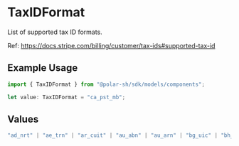 # TaxIDFormat

List of supported tax ID formats.

Ref: https://docs.stripe.com/billing/customer/tax-ids#supported-tax-id

## Example Usage

```typescript
import { TaxIDFormat } from "@polar-sh/sdk/models/components";

let value: TaxIDFormat = "ca_pst_mb";
```

## Values

```typescript
"ad_nrt" | "ae_trn" | "ar_cuit" | "au_abn" | "au_arn" | "bg_uic" | "bh_vat" | "bo_tin" | "br_cnpj" | "br_cpf" | "ca_bn" | "ca_gst_hst" | "ca_pst_bc" | "ca_pst_mb" | "ca_pst_sk" | "ca_qst" | "ch_uid" | "ch_vat" | "cl_tin" | "cn_tin" | "co_nit" | "cr_tin" | "de_stn" | "do_rcn" | "ec_ruc" | "eg_tin" | "es_cif" | "eu_oss_vat" | "eu_vat" | "gb_vat" | "ge_vat" | "hk_br" | "hr_oib" | "hu_tin" | "id_npwp" | "il_vat" | "in_gst" | "is_vat" | "jp_cn" | "jp_rn" | "jp_trn" | "ke_pin" | "kr_brn" | "kz_bin" | "li_uid" | "mx_rfc" | "my_frp" | "my_itn" | "my_sst" | "ng_tin" | "no_vat" | "no_voec" | "nz_gst" | "om_vat" | "pe_ruc" | "ph_tin" | "ro_tin" | "rs_pib" | "ru_inn" | "ru_kpp" | "sa_vat" | "sg_gst" | "sg_uen" | "si_tin" | "sv_nit" | "th_vat" | "tr_tin" | "tw_vat" | "ua_vat" | "us_ein" | "uy_ruc" | "ve_rif" | "vn_tin" | "za_vat"
```